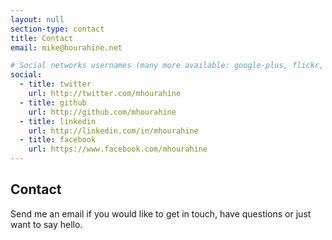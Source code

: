 ```yaml
---
layout: null
section-type: contact
title: Contact
email: mike@hourahine.net

# Social networks usernames (many more available: google-plus, flickr, dribbble, pinterest, instagram, tumblr, linkedin, etc.)
social:
  - title: twitter
    url: http://twitter.com/mhourahine
  - title: github
    url: http://github.com/mhourahine
  - title: linkedin
    url: http://linkedin.com/in/mhourahine
  - title: facebook
    url: https://www.facebook.com/mhourahine
---
```

## Contact

Send me an email if you would like to get in touch, have questions or just want to say hello.
